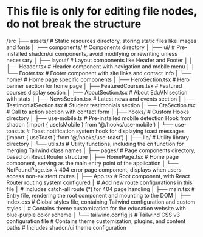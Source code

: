 # This file is only for editing file nodes, do not break the structure

/src
├── assets/          # Static resources directory, storing static files like images and fonts
│
├── components/      # Components directory
│   ├── ui/         # Pre-installed shadcn/ui components, avoid modifying or rewriting unless necessary
│   ├── layout/     # Layout components like Header and Footer
│   │   ├── Header.tsx # Header component with navigation and mobile menu
│   │   └── Footer.tsx # Footer component with site links and contact info
│   └── home/       # Home page specific components
│       ├── HeroSection.tsx       # Hero banner section for home page
│       ├── FeaturedCourses.tsx   # Featured courses display section
│       ├── AboutSection.tsx      # About EduVN section with stats
│       ├── NewsSection.tsx       # Latest news and events section
│       ├── TestimonialSection.tsx # Student testimonials section
│       └── CtaSection.tsx        # Call to action section with contact form
│
├── hooks/          # Custom Hooks directory
│   ├── use-mobile.ts # Pre-installed mobile detection Hook from shadcn (import { useIsMobile } from '@/hooks/use-mobile')
│   └── use-toast.ts  # Toast notification system hook for displaying toast messages (import { useToast } from '@/hooks/use-toast')
│
├── lib/            # Utility library directory
│   └── utils.ts    # Utility functions, including the cn function for merging Tailwind class names
│
├── pages/          # Page components directory, based on React Router structure
│   ├── HomePage.tsx # Home page component, serving as the main entry point of the application
│   └── NotFoundPage.tsx # 404 error page component, displays when users access non-existent routes
│
├── App.tsx         # Root component, with React Router routing system configured
│                   # Add new route configurations in this file
│                   # Includes catch-all route (*) for 404 page handling
│
├── main.tsx        # Entry file, rendering the root component and mounting to the DOM
│
├── index.css       # Global styles file, containing Tailwind configuration and custom styles
│                   # Contains theme customization for the education website with blue-purple color scheme
│
└── tailwind.config.js  # Tailwind CSS v3 configuration file
                      # Contains theme customization, plugins, and content paths
                      # Includes shadcn/ui theme configuration 


